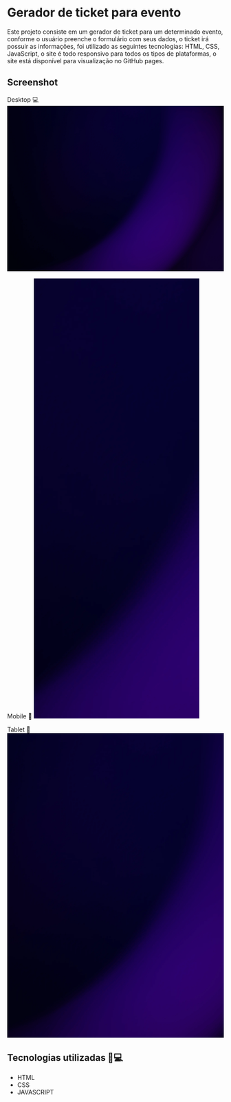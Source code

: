 # Gerador de ticket para evento 

Este projeto consiste em um gerador de ticket para um determinado evento, conforme o usuário preenche o formulário com seus dados, o ticket irá possuir as informações, foi utilizado as seguintes tecnologias: HTML, CSS, JavaScript, o site é todo responsivo para todos os tipos de plataformas, o site está disponível para visualização no GitHub pages.

## Screenshot 
Desktop 💻
<img src="./src/images/background-desktop.png" alt="Captura de tela desktop">

Mobile 📱
<img src="./src/images/background-mobile.png" alt="Captura de tela mobile">

Tablet 📱
<img src="./src/images/background-tablet.png" alt="Captura de tela tablet">

## Tecnologias utilizadas 👨💻
- HTML
- CSS
- JAVASCRIPT
